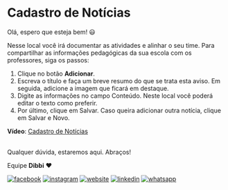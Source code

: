 # Cadastro de Notícias

Olá, espero que esteja bem! :smiley:

Nesse local você irá documentar as atividades e alinhar o seu time. Para compartilhar as informações pedagógicas da sua escola com os professores, siga os passos:

1. Clique no botão **Adicionar**.
2. Escreva o título e faça um breve resumo do que se trata esta aviso. Em seguida, adicione a imagem que ficará em destaque.
3. Digite as informações no campo Conteúdo. Neste local você poderá editar o texto como preferir.
4. Por último, clique em Salvar. Caso queira adicionar outra notícia, clique em Salvar e Novo.

**Vídeo**: [Cadastro de Notícias](https://user-images.githubusercontent.com/94073830/177827070-9e2ecce0-081b-41c5-9e86-8c5ae468cdee.mp4)

<br>Qualquer dúvida, estaremos aqui. Abraços!

Equipe **Dibbi** :heart:

[![facebook][1.1]][1]
[![instagram][2.1]][2]
[![website][3.1]][3]
[![linkedin][4.1]][4]
[![whatsapp][5.1]][5]

[1.1]: /icon.facebook.png (Siga nosso Instagram)   
[2.1]: /icon.instagram.png (Curta nossa Fanpage) 
[3.1]: /icon.website.png (Acesse nosso site)  
[4.1]: /icon.linkedin.png (Acompanhe nosso Linkedin)
[5.1]: /icon.whatsapp.png (Fale pelo Whatsapp)

[1]: https://www.facebook.com/dibbi.plataforma
[2]: https://www.instagram.com/dibbi.plataforma
[3]: https://dibbi.com.br
[4]: https://www.linkedin.com/company/dibbi-plataforma
[5]: https://api.whatsapp.com/send?phone=5585991077098&text=Ol%C3%A1,%20estou%20vindo%20do%20site%20e%20gostaria%20de%20mais%20informa%C3%A7%C3%B5es%20sobre%20a%20Dibbi
